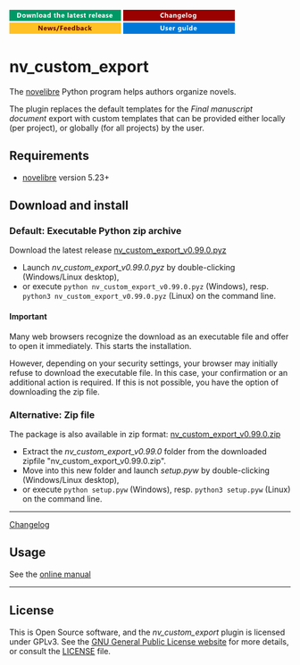 [![Download the latest release](docs/img/download-button.png)](https://github.com/peter88213/nv_custom_export/raw/main/dist/nv_custom_export_v0.99.0.pyz)
[![Changelog](docs/img/changelog-button.png)](docs/changelog.md)
[![News/Feedback](docs/img/news-button.png)](https://github.com/peter88213/novelibre/discussions)
[![Online help](docs/img/help-button.png)](https://peter88213.github.io/nv_custom_export/help/)


# nv_custom_export

The [novelibre](https://github.com/peter88213/novelibre/) Python program helps authors organize novels.  

The plugin replaces the default templates for the *Final manuscript document* export
with custom templates that can be provided either locally (per project), 
or globally (for all projects) by the user. 
 

## Requirements

- [novelibre](https://github.com/peter88213/novelibre/) version 5.23+

## Download and install

### Default: Executable Python zip archive

Download the latest release [nv_custom_export_v0.99.0.pyz](https://github.com/peter88213/nv_custom_export/raw/main/dist/nv_custom_export_v0.99.0.pyz)

- Launch *nv_custom_export_v0.99.0.pyz* by double-clicking (Windows/Linux desktop),
- or execute `python nv_custom_export_v0.99.0.pyz` (Windows), resp. `python3 nv_custom_export_v0.99.0.pyz` (Linux) on the command line.

#### Important

Many web browsers recognize the download as an executable file and offer to open it immediately. 
This starts the installation.

However, depending on your security settings, your browser may 
initially  refuse  to download the executable file. 
In this case, your confirmation or an additional action is required. 
If this is not possible, you have the option of downloading 
the zip file. 


### Alternative: Zip file

The package is also available in zip format: [nv_custom_export_v0.99.0.zip](https://github.com/peter88213/nv_custom_export/raw/main/dist/nv_custom_export_v0.99.0.zip)

- Extract the *nv_custom_export_v0.99.0* folder from the downloaded zipfile "nv_custom_export_v0.99.0.zip".
- Move into this new folder and launch *setup.pyw* by double-clicking (Windows/Linux desktop), 
- or execute `python setup.pyw` (Windows), resp. `python3 setup.pyw` (Linux) on the command line.

---

[Changelog](docs/changelog.md)

## Usage

See the [online manual](https://peter88213.github.io/nv_custom_export/help/)

---

## License

This is Open Source software, and the *nv_custom_export* plugin is licensed under GPLv3. See the
[GNU General Public License website](https://www.gnu.org/licenses/gpl-3.0.en.html) for more
details, or consult the [LICENSE](https://github.com/peter88213/nv_custom_export/blob/main/LICENSE) file.
